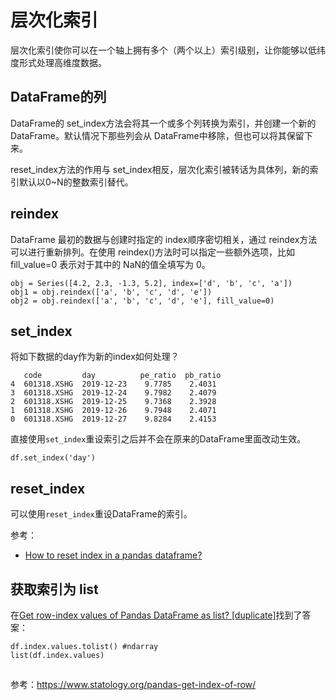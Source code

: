 # 层次化索引

层次化索引使你可以在一个轴上拥有多个（两个以上）索引级别，让你能够以低纬度形式处理高维度数据。

## DataFrame的列

DataFrame的 set_index方法会将其一个或多个列转换为索引，并创建一个新的 DataFrame。默认情况下那些列会从 DataFrame中移除，但也可以将其保留下来。

reset_index方法的作用与 set_index相反，层次化索引被转话为具体列，新的索引默认以0~N的整数索引替代。

## reindex

DataFrame 最初的数据与创建时指定的 index顺序密切相关，通过 reindex方法可以进行重新排列。在使用 reindex()方法时可以指定一些额外选项，比如 fill_value=0 表示对于其中的 NaN的值全填写为 0。

```
obj = Series([4.2, 2.3, -1.3, 5.2], index=['d', 'b', 'c', 'a'])
obj1 = obj.reindex(['a', 'b', 'c', 'd', 'e'])
obj2 = obj.reindex(['a', 'b', 'c', 'd', 'e'], fill_value=0)
```

## set_index

将如下数据的day作为新的index如何处理？

```
   code         day          pe_ratio  pb_ratio
4  601318.XSHG  2019-12-23    9.7785    2.4031
3  601318.XSHG  2019-12-24    9.7982    2.4079
2  601318.XSHG  2019-12-25    9.7368    2.3928
1  601318.XSHG  2019-12-26    9.7948    2.4071
0  601318.XSHG  2019-12-27    9.8284    2.4153
```

直接使用`set_index`重设索引之后并不会在原来的DataFrame里面改动生效。

```
df.set_index('day')
```

## reset_index

可以使用`reset_index`重设DataFrame的索引。

参考：

- [How to reset index in a pandas dataframe?](https://stackoverflow.com/questions/20490274/how-to-reset-index-in-a-pandas-dataframe)

## 获取索引为 list

在[Get row-index values of Pandas DataFrame as list? [duplicate]](https://stackoverflow.com/questions/18358938/get-row-index-values-of-pandas-dataframe-as-list)找到了答案：

```
df.index.values.tolist() #ndarray
list(df.index.values)
```

##

参考：https://www.statology.org/pandas-get-index-of-row/
